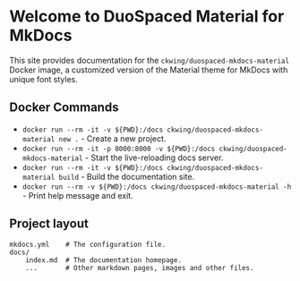 # Welcome to DuoSpaced Material for MkDocs

This site provides documentation for the `ckwing/duospaced-mkdocs-material` Docker image, a customized version of the Material theme for MkDocs with unique font styles.

## Docker Commands

- `docker run --rm -it -v ${PWD}:/docs ckwing/duospaced-mkdocs-material new .` - Create a new project.
- `docker run --rm -it -p 8000:8000 -v ${PWD}:/docs ckwing/duospaced-mkdocs-material` - Start the live-reloading docs server.
- `docker run --rm -it -v ${PWD}:/docs ckwing/duospaced-mkdocs-material build` - Build the documentation site.
- `docker run --rm -v ${PWD}:/docs ckwing/duospaced-mkdocs-material -h` - Print help message and exit.

## Project layout

    mkdocs.yml    # The configuration file.
    docs/
        index.md  # The documentation homepage.
        ...       # Other markdown pages, images and other files.
